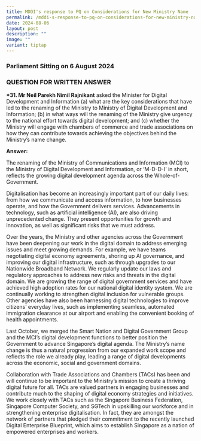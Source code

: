 ```yaml
---
title: MDDI's response to PQ on Considerations for New Ministry Name
permalink: /mddi-s-response-to-pq-on-considerations-for-new-ministry-name/
date: 2024-08-06
layout: post
description: ""
image: ""
variant: tiptap
---
```

<h3>Parliament Sitting on 6 August 2024</h3>
<h3>QUESTION FOR WRITTEN ANSWER</h3>
<p><strong>*31. Mr Neil Parekh Nimil Rajnikant</strong> asked the Minister
for Digital Development and Information (a) what are the key considerations
that have led to the renaming of the Ministry to Ministry of Digital Development
and Information; (b) in what ways will the renaming of the Ministry give
urgency to the national effort towards digital development; and (c) whether
the Ministry will engage with chambers of commerce and trade associations
on how they can contribute towards achieving the objectives behind the
Ministry’s name change.</p>
<p><strong>Answer:</strong>
</p>
<p>The renaming of the Ministry of Communications and Information (MCI) to
the Ministry of Digital Development and Information, or ‘M-D-D-I’ in short,
reflects the growing digital development agenda across the Whole-of-Government.</p>
<p>Digitalisation has become an increasingly important part of our daily
lives: from how we communicate and access information, to how businesses
operate, and how the Government delivers services. Advancements in technology,
such as artificial intelligence (AI), are also driving unprecedented change.
They present opportunities for growth and innovation, as well as significant
risks that we must address.</p>
<p>Over the years, the Ministry and other agencies across the Government
have been deepening our work in the digital domain to address emerging
issues and meet growing demands. For example, we have teams negotiating
digital economy agreements, shoring up AI governance, and improving our
digital infrastructure, such as through upgrades to our Nationwide Broadband
Network. We regularly update our laws and regulatory approaches to address
new risks and threats in the digital domain. We are growing the range of
digital government services and have achieved high adoption rates for our
national digital identity system. We are continually working to strengthen
digital inclusion for vulnerable groups. Other agencies have also been
harnessing digital technologies to improve citizens’ everyday lives, such
as implementing seamless, automated immigration clearance at our airport
and enabling the convenient booking of health appointments.</p>
<p>Last October, we merged the Smart Nation and Digital Government Group
and the MCI’s digital development functions to better position the Government
to advance Singapore’s digital agenda. The Ministry’s name change is thus
a natural progression from our expanded work scope and reflects the role
we already play, leading a range of digital developments across the economic,
social and government domains.</p>
<p>Collaboration with Trade Associations and Chambers (TACs) has been and
will continue to be important to the Ministry’s mission to create a thriving
digital future for all. TACs are valued partners in engaging businesses
and contribute much to the shaping of digital economy strategies and initiatives.
We work closely with TACs such as the Singapore Business Federation, Singapore
Computer Society, and SGTech in upskilling our workforce and in strengthening
enterprise digitalisation. In fact, they are amongst the network of partners
that pledged their commitment to the recently launched Digital Enterprise
Blueprint, which aims to establish Singapore as a nation of empowered enterprises
and workers.</p>